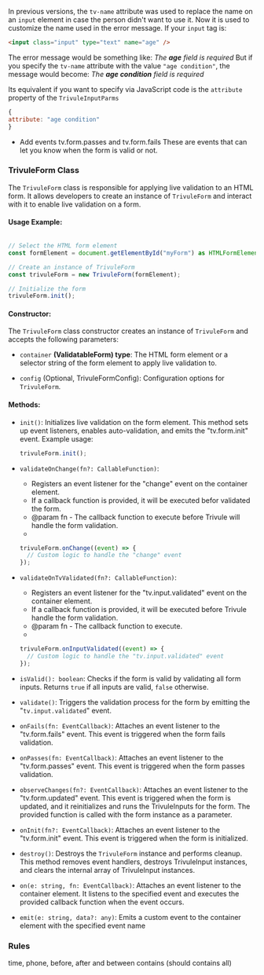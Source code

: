 
In previous versions, the `tv-name` attribute was used to replace the name on an `input` element in case the person didn't want to use it. Now it is used to customize the name used in the error message.
If your `input` tag is:
```html
<input class="input" type="text" name="age" />
```
The error message would be something like:
*The **age** field is required*
But if you specify the `tv-name` attribute with the value `"age condition"`, the message would become:
*The **age condition** field is required*

Its equivalent if you want to specify via JavaScript code is the `attribute` property of the `TrivuleInputParms`

```javascript
{
attribute: "age condition"
}
```


- Add events tv.form.passes and tv.form.fails 
  These are events that can let you know when the form is valid or not.



### TrivuleForm Class

The `TrivuleForm` class is responsible for applying live validation to an HTML form. It allows developers to create an instance of `TrivuleForm` and interact with it to enable live validation on a form.

#### Usage Example:

```typescript

// Select the HTML form element
const formElement = document.getElementById("myForm") as HTMLFormElement;

// Create an instance of TrivuleForm
const trivuleForm = new TrivuleForm(formElement);

// Initialize the form
trivuleForm.init();
```

#### Constructor:

The `TrivuleForm` class constructor creates an instance of `TrivuleForm` and accepts the following parameters:

- `container` **(ValidatableForm) type**: The HTML form element or a selector string of the form element to apply live validation to.

- `config` (Optional, TrivuleFormConfig): Configuration options for `TrivuleForm`.

#### Methods:

- `init()`: Initializes live validation on the form element. This method sets up event listeners, enables auto-validation, and emits the "tv.form.init" event. Example usage:
  ```typescript
  trivuleForm.init();
  ```

- `validateOnChange(fn?: CallableFunction)`:
   * Registers an event listener for the "change" event on the container element.
   * If a callback function is provided, it will be executed befor validated the form. 
   * @param fn - The callback function to execute before Trivule will handle the form validation.
   *   
  ```typescript
  trivuleForm.onChange((event) => {
    // Custom logic to handle the "change" event
  });
  ```

- `validateOnTvValidated(fn?: CallableFunction)`:
   * Registers an event listener for the "tv.input.validated" event on the container element.
   * If a callback function is provided, it will be executed before Trivule handle the form validation. 
   * @param fn - The callback function to execute.
   *   
  ```typescript
  trivuleForm.onInputValidated((event) => {
    // Custom logic to handle the "tv.input.validated" event
  });
  ```

- `isValid(): boolean`: Checks if the form is valid by validating all form inputs. Returns `true` if all inputs are valid, `false` otherwise.

- `validate()`: Triggers the validation process for the form by emitting the "`tv.input.validated`" event.

- `onFails(fn: EventCallback)`: Attaches an event listener to the "tv.form.fails" event. This event is triggered when the form fails validation.

- `onPasses(fn: EventCallback)`: Attaches an event listener to the "tv.form.passes" event. This event is triggered when the form passes validation.

- `observeChanges(fn?: EventCallback)`: Attaches an event listener to the "tv.form.updated" event. This event is triggered when the form is updated, and it reinitializes and runs the TrivuleInputs for the form. The provided function is called with the form instance as a parameter.

- `onInit(fn?: EventCallback)`: Attaches an event listener to the "tv.form.init" event. This event is triggered when the form is initialized.

- `destroy()`: Destroys the `TrivuleForm` instance and performs cleanup. This method removes event handlers, destroys TrivuleInput instances, and clears the internal array of TrivuleInput instances.

- `on(e: string, fn: EventCallback)`: Attaches an event listener to the container element. It listens to the specified event and executes the provided callback function when the event occurs.

- `emit(e: string, data?: any)`: Emits a custom event to the container element with the specified event name

### Rules
time, phone, before, after and between
contains (should contains all)